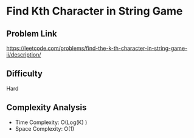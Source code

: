 # Find Kth Character in String Game

## Problem Link

https://leetcode.com/problems/find-the-k-th-character-in-string-game-ii/description/

## Difficulty

Hard

## Complexity Analysis

* Time Complexity: O(Log(K) )
* Space Complexity: O(1)
